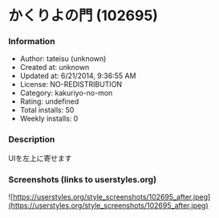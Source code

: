 # かくりよの門 (102695)

### Information
- Author: tateisu (unknown)
- Created at: unknown
- Updated at: 6/21/2014, 9:36:55 AM
- License: NO-REDISTRIBUTION
- Category: kakuriyo-no-mon
- Rating: undefined
- Total installs: 50
- Weekly installs: 0


### Description
UIを左上に寄せます


### Screenshots (links to userstyles.org)
![https://userstyles.org/style_screenshots/102695_after.jpeg](https://userstyles.org/style_screenshots/102695_after.jpeg)


